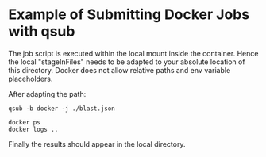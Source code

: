 # Example of Submitting Docker Jobs with qsub

The job script is executed within the local mount inside the
container. Hence the local "stageInFiles" needs to be adapted
to your absolute location of this directory. Docker does not
allow relative paths and env variable placeholders.

After adapting the path:

    qsub -b docker -j ./blast.json

    docker ps
    docker logs ..

Finally the results should appear in the local directory.


